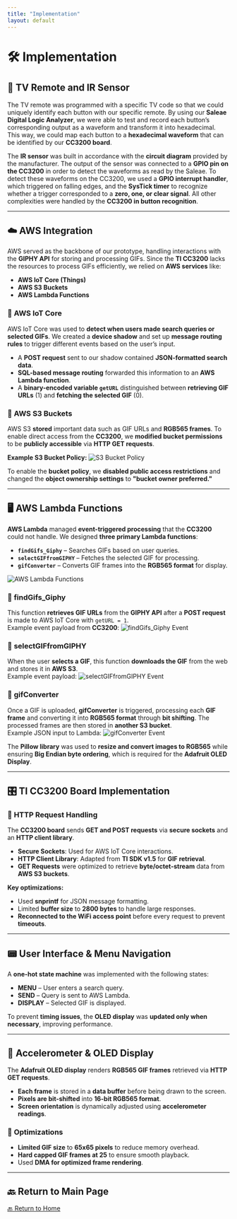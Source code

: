 ```yaml
---
title: "Implementation"
layout: default
---
```


# 🛠 Implementation

## 📡 TV Remote and IR Sensor
The TV remote was programmed with a specific TV code so that we could uniquely identify each button with our specific remote. By using our **Saleae Digital Logic Analyzer**, we were able to test and record each button’s corresponding output as a waveform and transform it into hexadecimal. This way, we could map each button to a **hexadecimal waveform** that can be identified by our **CC3200 board**.

The **IR sensor** was built in accordance with the **circuit diagram** provided by the manufacturer. The output of the sensor was connected to a **GPIO pin on the CC3200** in order to detect the waveforms as read by the Saleae. To detect these waveforms on the CC3200, we used a **GPIO interrupt handler**, which triggered on falling edges, and the **SysTick timer** to recognize whether a trigger corresponded to a **zero, one, or clear signal**. All other complexities were handled by the **CC3200 in button recognition**.

---

## ☁️ AWS Integration  
AWS served as the backbone of our prototype, handling interactions with the **GIPHY API** for storing and processing GIFs. Since the **TI CC3200** lacks the resources to process GIFs efficiently, we relied on **AWS services** like:

- **AWS IoT Core (Things)**
- **AWS S3 Buckets**
- **AWS Lambda Functions**  

### 🔹 **AWS IoT Core**
AWS IoT Core was used to **detect when users made search queries or selected GIFs**. We created a **device shadow** and set up **message routing rules** to trigger different events based on the user’s input.

- A **POST request** sent to our shadow contained **JSON-formatted search data**.  
- **SQL-based message routing** forwarded this information to an **AWS Lambda function**.  
- A **binary-encoded variable `getURL`** distinguished between **retrieving GIF URLs** (1) and **fetching the selected GIF** (0).  

### 🔹 **AWS S3 Buckets**
AWS S3 **stored** important data such as GIF URLs and **RGB565 frames**. To enable direct access from the **CC3200**, we **modified bucket permissions** to be **publicly accessible** via **HTTP GET requests**.

**Example S3 Bucket Policy:**
![S3 Bucket Policy](assets/image1.png)

To enable the **bucket policy**, we **disabled public access restrictions** and changed the **object ownership settings** to **"bucket owner preferred."**

---

## 🖥 AWS Lambda Functions
**AWS Lambda** managed **event-triggered processing** that the **CC3200** could not handle. We designed **three primary Lambda functions**:

- **`findGifs_Giphy`** – Searches GIFs based on user queries.  
- **`selectGIFfromGIPHY`** – Fetches the selected GIF for processing.  
- **`gifConverter`** – Converts GIF frames into the **RGB565 format** for display.

![AWS Lambda Functions](assets/image2.png)

### 🔹 **findGifs_Giphy**
This function **retrieves GIF URLs** from the **GIPHY API** after a **POST request** is made to AWS IoT Core with `getURL = 1`.  
Example event payload from **CC3200**:
![findGifs_Giphy Event](assets/image3.png)

### 🔹 **selectGIFfromGIPHY**
When the user **selects a GIF**, this function **downloads the GIF** from the web and stores it in **AWS S3**.  
Example event payload:
![selectGIFfromGIPHY Event](assets/image4.png)

### 🔹 **gifConverter**
Once a GIF is uploaded, **gifConverter** is triggered, processing each **GIF frame** and converting it into **RGB565 format** through **bit shifting**. The processed frames are then stored in **another S3 bucket**.  
Example JSON input to Lambda:
![gifConverter Event](assets/image5.png)

The **Pillow library** was used to **resize and convert images to RGB565** while ensuring **Big Endian byte ordering**, which is required for the **Adafruit OLED Display**.

---

## 🎛 **TI CC3200 Board Implementation**  

### 📡 **HTTP Request Handling**
The **CC3200 board** sends **GET and POST requests** via **secure sockets** and an **HTTP client library**.  
- **Secure Sockets**: Used for AWS IoT Core interactions.  
- **HTTP Client Library**: Adapted from **TI SDK v1.5** for **GIF retrieval**.  
- **GET Requests** were optimized to retrieve **byte/octet-stream** data from **AWS S3 buckets**.

**Key optimizations:**
- Used **snprintf** for JSON message formatting.  
- Limited **buffer size** to **2800 bytes** to handle large responses.  
- **Reconnected to the WiFi access point** before every request to prevent **timeouts**.

---

## 📟 **User Interface & Menu Navigation**
A **one-hot state machine** was implemented with the following states:
- **MENU** – User enters a search query.
- **SEND** – Query is sent to AWS Lambda.
- **DISPLAY** – Selected GIF is displayed.

To prevent **timing issues**, the **OLED display** was **updated only when necessary**, improving performance.

---

## 📱 **Accelerometer & OLED Display**
The **Adafruit OLED display** renders **RGB565 GIF frames** retrieved via **HTTP GET requests**.  
- **Each frame** is stored in a **data buffer** before being drawn to the screen.  
- **Pixels are bit-shifted** into **16-bit RGB565 format**.  
- **Screen orientation** is dynamically adjusted using **accelerometer readings**.  

### 🔹 **Optimizations**
- **Limited GIF size** to **65x65 pixels** to reduce memory overhead.  
- **Hard capped GIF frames at 25** to ensure smooth playback.  
- Used **DMA for optimized frame rendering**.

---

## 🔙 Return to Main Page  
[🔙 Return to Home](index.md)
